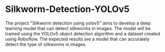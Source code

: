 # Silkworm-Detection-YOLOv5
The project "Silkworm detection using yolov5" aims to develop a deep learning model that can detect silkworms in images. The model will be trained using the YOLOv5 object detection algorithm and a dataset created using Roboflow. The expected results are a model that can accurately detect the type of silkworms in images.
